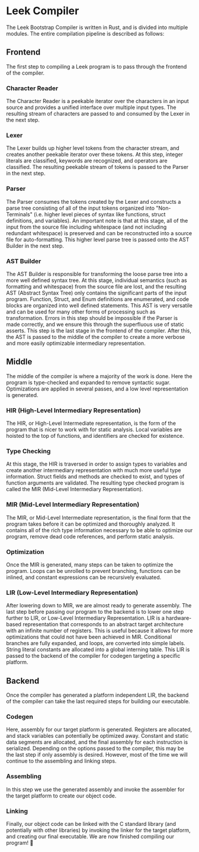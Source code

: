 # Leek Compiler

The Leek Bootstrap Compiler is written in Rust, and is divided into multiple modules. The entire compilation pipeline is described as follows:

## Frontend

The first step to compiling a Leek program is to pass through the frontend of the compiler.

### Character Reader

The Character Reader is a peekable iterator over the characters in an input source and provides a unified interface over multiple input types. The resulting stream of characters are passed to and consumed by the Lexer in the next step.

### Lexer

The Lexer builds up higher level tokens from the character stream, and creates another peekable iterator over these tokens. At this step, integer literals are classified, keywords are recognized, and operators are classified. The resulting peekable stream of tokens is passed to the Parser in the next step.

### Parser

The Parser consumes the tokens created by the Lexer and constructs a parse tree consisting of all of the input tokens organized into "Non-Terminals" (i.e. higher level pieces of syntax like functions, struct definitions, and variables). An important note is that at this stage, all of the input from the source file including whitespace (and not including redundant whitespace) is preserved and can be reconstructed into a source file for auto-formatting. This higher level parse tree is passed onto the AST Builder in the next step.

### AST Builder

The AST Builder is responsible for transforming the loose parse tree into a more well defined syntax tree. At this stage, individual semantics (such as formatting and whitespace) from the source file are lost, and the resulting AST (Abstract Syntax Tree) only contains the significant parts of the input program. Function, Struct, and Enum definitions are enumerated, and code blocks are organized into well defined statements. This AST is very versatile and can be used for many other forms of processing such as transformation. Errors in this step should be impossible if the Parser is made correctly, and we ensure this through the superfluous use of static asserts. This step is the last stage in the frontend of the compiler. After this, the AST is passed to the middle of the compiler to create a more verbose and more easily optimizable intermediary representation.

## Middle

The middle of the compiler is where a majority of the work is done. Here the program is type-checked and expanded to remove syntactic sugar. Optimizations are applied in several passes, and a low level representation is generated.

### HIR (High-Level Intermediary Representation)

The HIR, or High-Level Intermediate representation, is the form of the program that is nicer to work with for static analysis. Local variables are hoisted to the top of functions, and identifiers are checked for existence.

### Type Checking

At this stage, the HIR is traversed in order to assign types to variables and create another intermediary representation with much more useful type information. Struct fields and methods are checked to exist, and types of function arguments are validated. The resulting type checked program is called the MIR (Mid-Level Intermediary Representation).

### MIR (Mid-Level Intermediary Representation)

The MIR, or Mid-Level Intermediate representation, is the final form that the program takes before it can be optimized and thoroughly analyzed. It contains all of the rich type information necessary to be able to optimize our program, remove dead code references, and perform static analysis.

### Optimization

Once the MIR is generated, many steps can be taken to optimize the program. Loops can be unrolled to prevent branching, functions can be inlined, and constant expressions can be recursively evaluated.

### LIR (Low-Level Intermediary Representation)

After lowering down to MIR, we are almost ready to generate assembly. The last step before passing our program to the backend is to lower one step further to LIR, or Low-Level Intermediary Representation. LIR is a hardware-based representation that corresponds to an abstract target architecture with an infinite number of registers. This is useful because it allows for more optimizations that could not have been achieved in MIR. Conditional branches are fully expanded, and loops, are converted into simple labels. String literal constants are allocated into a global interning table. This LIR is passed to the backend of the compiler for codegen targeting a specific platform.

## Backend

Once the compiler has generated a platform independent LIR, the backend of the compiler can take the last required steps for building our executable. 

### Codegen

Here, assembly for our target platform is generated. Registers are allocated, and stack variables can potentially be optimized away. Constant and static data segments are allocated, and the final assembly for each instruction is serialized. Depending on the options passed to the compiler, this may be the last step if only assembly is desired. However, most of the time we will continue to the assembling and linking steps.

### Assembling

In this step we use the generated assembly and invoke the assembler for the target platform to create our object code.

### Linking

Finally, our object code can be linked with the C standard library (and potentially with other libraries) by invoking the linker for the target platform, and creating our final executable. We are now finished compiling our program! 🥳